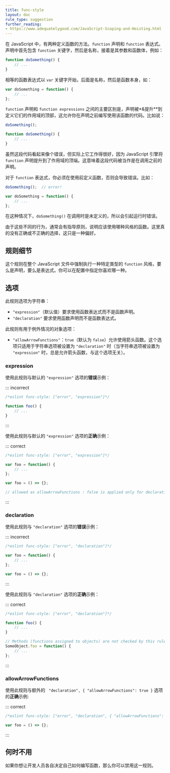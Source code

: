 ```yaml
---
title: func-style
layout: doc
rule_type: suggestion
further_reading:
- https://www.adequatelygood.com/JavaScript-Scoping-and-Hoisting.html
---
```

在 JavaScript 中，有两种定义函数的方法。`function` 声明和 `function` 表达式。声明中首先包含 `function` 关键字，然后是名称，接着是其参数和函数体，例如：

```js
function doSomething() {
    // ...
}
```

相等的函数表达式以 `var` 关键字开始，后面是名称，然后是函数本身，如：

```js
var doSomething = function() {
    // ...
};
```

`function` 声明和 `function expressions` 之间的主要区别是，声明被*&提升**到定义它们的作用域的顶部，这允许你在声明之前编写使用该函数的代码。比如说：

```js
doSomething();

function doSomething() {
    // ...
}
```

虽然这段代码看起来像个错误，但实际上它工作得很好，因为 JavaScript 引擎将 `function` 声明提升到了作用域的顶端。这意味着这段代码被当作是在调用之前的声明。

对于 `function` 表达式，你必须在使用前定义函数，否则会导致错误。比如：

```js
doSomething();  // error!

var doSomething = function() {
    // ...
};
```

在这种情况下，`doSomething()` 在调用时是未定义的，所以会引起运行时错误。

由于这些不同的行为，通常会有指导原则，说明应该使用哪种风格的函数。这里真的没有正确或不正确的选择，这只是一种偏好。

## 规则细节

这个规则在整个 JavaScript 文件中强制执行一种特定类型的 `function` 风格，要么是声明，要么是表达式。你可以在配置中指定你喜欢哪一种。

## 选项

此规则选项为字符串：

* `"expression"`（默认值）要求使用函数表达式而不是函数声明。
* `"declaration"` 要求使用函数声明而不是函数表达式。

此规则有用于例外情况的对象选项：

* `"allowArrowFunctions"`：`true`（默认为 `false`）允许使用箭头函数。这个选项只适用于字符串选项被设置为 `"declaration"` 时（当字符串选项被设置为 `"expression"` 时，总是允许箭头函数，与这个选项无关）。

### expression

使用此规则与默认的 `"expression"` 选项的**错误**示例：

::: incorrect

```js
/*eslint func-style: ["error", "expression"]*/

function foo() {
    // ...
}
```

:::

使用此规则与默认的 `"expression"` 选项的**正确**示例：

::: correct

```js
/*eslint func-style: ["error", "expression"]*/

var foo = function() {
    // ...
};

var foo = () => {};

// allowed as allowArrowFunctions : false is applied only for declaration
```

:::

### declaration

使用此规则与 `"declaration"` 选项的**错误**示例：

::: incorrect

```js
/*eslint func-style: ["error", "declaration"]*/

var foo = function() {
    // ...
};

var foo = () => {};
```

:::

使用此规则与 `"declaration"` 选项的**正确**示例：

::: correct

```js
/*eslint func-style: ["error", "declaration"]*/

function foo() {
    // ...
}

// Methods (functions assigned to objects) are not checked by this rule
SomeObject.foo = function() {
    // ...
};
```

:::

### allowArrowFunctions

使用此规则与额外的 ` "declaration", { "allowArrowFunctions": true }` 选项的**正确**示例:

::: correct

```js
/*eslint func-style: ["error", "declaration", { "allowArrowFunctions": true }]*/

var foo = () => {};
```

:::

## 何时不用

如果你想让开发人员各自决定自己如何编写函数，那么你可以禁用这一规则。
